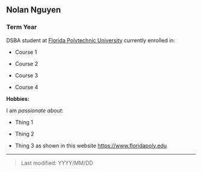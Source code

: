 ## Nolan Nguyen

### Term Year 

DSBA student at [Florida Polytechnic University](https://www.floridapoly.edu) currently enrolled in: 

- Course 1

- Course 2

- Course 3

- Course 4

**Hobbies:**

I am _passionate about_: 

- Thing 1

- Thing 2

- Thing 3 as shown in this website <https://www.floridapoly.edu>

***

> Last modified: YYYY/MM/DD